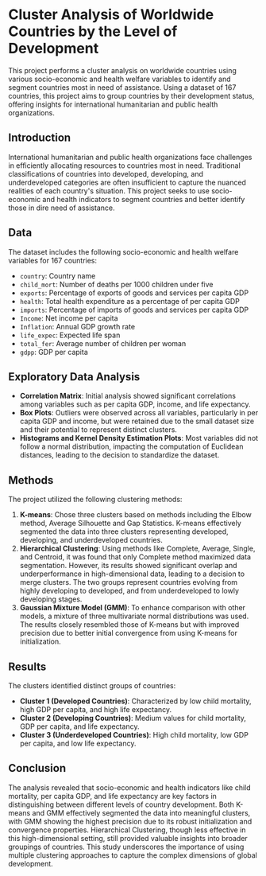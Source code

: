 # Cluster Analysis of Worldwide Countries by the Level of Development

This project performs a cluster analysis on worldwide countries using various socio-economic and health welfare variables to identify and segment countries most in need of assistance. Using a dataset of 167 countries, this project aims to group countries by their development status, offering insights for international humanitarian and public health organizations.

## Introduction
International humanitarian and public health organizations face challenges in efficiently allocating resources to countries most in need. Traditional classifications of countries into developed, developing, and underdeveloped categories are often insufficient to capture the nuanced realities of each country's situation. This project seeks to use socio-economic and health indicators to segment countries and better identify those in dire need of assistance.

## Data
The dataset includes the following socio-economic and health welfare variables for 167 countries:
- `country`: Country name
- `child_mort`: Number of deaths per 1000 children under five
- `exports`: Percentage of exports of goods and services per capita GDP
- `health`: Total health expenditure as a percentage of per capita GDP
- `imports`: Percentage of imports of goods and services per capita GDP
- `Income`: Net income per capita
- `Inflation`: Annual GDP growth rate
- `life_expec`: Expected life span
- `total_fer`: Average number of children per woman
- `gdpp`: GDP per capita

## Exploratory Data Analysis
- **Correlation Matrix**: Initial analysis showed significant correlations among variables such as per capita GDP, income, and life expectancy. 
- **Box Plots**: Outliers were observed across all variables, particularly in per capita GDP and income, but were retained due to the small dataset size and their potential to represent distinct clusters.
- **Histograms and Kernel Density Estimation Plots**: Most variables did not follow a normal distribution, impacting the computation of Euclidean distances, leading to the decision to standardize the dataset.

## Methods
The project utilized the following clustering methods:
1. **K-means**: Chose three clusters based on methods including the Elbow method, Average Silhouette and Gap Statistics. K-means effectively segmented the data into three clusters representing developed, developing, and underdeveloped countries.
2. **Hierarchical Clustering**: Using methods like Complete, Average, Single, and Centroid, it was found that only Complete method maximized data segmentation. However, its results showed significant overlap and underperformance in high-dimensional data, leading to a decision to merge clusters. The two groups represent countries evolving from highly developing to developed, and from underdeveloped to lowly developing stages.
3. **Gaussian Mixture Model (GMM)**: To enhance comparison with other models, a mixture of three multivariate normal distributions was used. The results closely resembled those of K-means but with improved precision due to better initial convergence from using K-means for initialization.

## Results

The clusters identified distinct groups of countries:
- **Cluster 1 (Developed Countries)**: Characterized by low child mortality, high GDP per capita, and high life expectancy.
- **Cluster 2 (Developing Countries)**: Medium values for child mortality, GDP per capita, and life expectancy.
- **Cluster 3 (Underdeveloped Countries)**: High child mortality, low GDP per capita, and low life expectancy.


## Conclusion
The analysis revealed that socio-economic and health indicators like child mortality, per capita GDP, and life expectancy are key factors in distinguishing between different levels of country development. Both K-means and GMM effectively segmented the data into meaningful clusters, with GMM showing the highest precision due to its robust initialization and convergence properties. Hierarchical Clustering, though less effective in this high-dimensional setting, still provided valuable insights into broader groupings of countries. This study underscores the importance of using multiple clustering approaches to capture the complex dimensions of global development.



